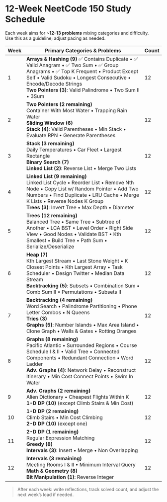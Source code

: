 # 12-Week NeetCode 150 Study Schedule

Each week aims for **~12–13 problems** mixing categories and difficulty.  
Use this as a guideline; adjust pacing as needed.

| Week | Primary Categories & Problems                                                                                                                                                                                                                                                   | Count |
| ---- | ------------------------------------------------------------------------------------------------------------------------------------------------------------------------------------------------------------------------------------------------------------------------------- | ----- |
| 1    | **Arrays & Hashing (9)** ✅ Contains Duplicate • ✅ Valid Anagram • ✅ Two Sum • ✅ Group Anagrams • ✅ Top K Frequent • Product Except Self • Valid Sudoku • Longest Consecutive • Encode/Decode Strings <br/>**Two Pointers (3)**: Valid Palindrome • Two Sum II • 3Sum       | 12    |
| 2    | **Two Pointers (2 remaining)** <br/>Container With Most Water • Trapping Rain Water <br/>**Sliding Window (6)** <br/>**Stack (4)**: Valid Parentheses • Min Stack • Evaluate RPN • Generate Parentheses                                                                         | 12    |
| 3    | **Stack (3 remaining)** <br/>Daily Temperatures • Car Fleet • Largest Rectangle <br/>**Binary Search (7)** <br/>**Linked List (2)**: Reverse List • Merge Two Lists                                                                                                             | 12    |
| 4    | **Linked List (9 remaining)** <br/>Linked List Cycle • Reorder List • Remove Nth Node • Copy List w/ Random Pointer • Add Two Numbers • Find Duplicate • LRU Cache • Merge K Lists • Reverse Nodes K Group <br/>**Trees (3)**: Invert Tree • Max Depth • Diameter               | 12    |
| 5    | **Trees (12 remaining)** <br/>Balanced Tree • Same Tree • Subtree of Another • LCA BST • Level Order • Right Side View • Good Nodes • Validate BST • Kth Smallest • Build Tree • Path Sum • Serialize/Deserialize                                                               | 12    |
| 6    | **Heap (7)** <br/>Kth Largest Stream • Last Stone Weight • K Closest Points • Kth Largest Array • Task Scheduler • Design Twitter • Median Data Stream <br/>**Backtracking (5)**: Subsets • Combination Sum • Comb Sum II • Permutations • Subsets II                           | 12    |
| 7    | **Backtracking (4 remaining)** <br/>Word Search • Palindrome Partitioning • Phone Letter Combos • N Queens <br/>**Tries (3)** <br/>**Graphs (5)**: Number Islands • Max Area Island • Clone Graph • Walls & Gates • Rotting Oranges                                             | 12    |
| 8    | **Graphs (8 remaining)** <br/>Pacific Atlantic • Surrounded Regions • Course Schedule I & II • Valid Tree • Connected Components • Redundant Connection • Word Ladder <br/>**Adv. Graphs (4)**: Network Delay • Reconstruct Itinerary • Min Cost Connect Points • Swim In Water | 12    |
| 9    | **Adv. Graphs (2 remaining)** <br/>Alien Dictionary • Cheapest Flights Within K <br/>**1-D DP (10)** (except Climb Stairs & Min Cost)                                                                                                                                           | 12    |
| 10   | **1-D DP (2 remaining)** <br/>Climb Stairs • Min Cost Climbing <br/>**2-D DP (10)** (except one)                                                                                                                                                                                | 12    |
| 11   | **2-D DP (1 remaining)** <br/>Regular Expression Matching <br/>**Greedy (8)** <br/>**Intervals (3)**: Insert • Merge • Non Overlapping                                                                                                                                          | 12    |
| 12   | **Intervals (3 remaining)** <br/>Meeting Rooms I & II • Minimum Interval Query <br/>**Math & Geometry (8)** <br/>**Bit Manipulation (1)**: Reverse Integer                                                                                                                      | 12    |

> After each week: write reflections, track solved count, and adjust the next week’s load if needed.

